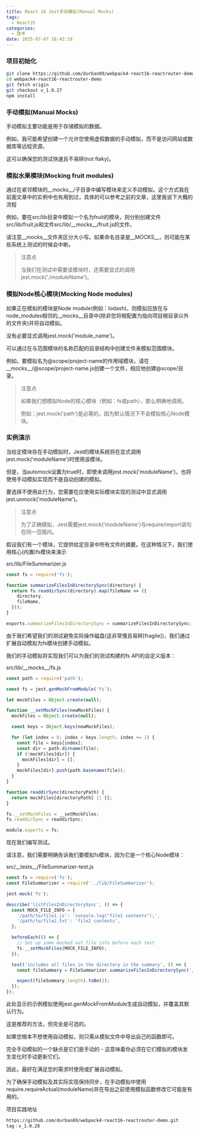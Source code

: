 ```yaml
---
title: React 16 Jest手动模拟(Manual Mocks)
tags:
  - ReactJS
categories:
  - 技术
date: 2025-07-07 16:42:19
---
```


### **项目初始化**

```bash
git clone https://github.com/durban89/webpack4-react16-reactrouter-demo.git 
cd webpack4-react16-reactrouter-demo
git fetch origin
git checkout v_1.0.27
npm install
```

### **手动模拟(Manual Mocks)**

手动模拟主要功能是用于存储模拟的数据。

例如，我可能希望创建一个允许您使用虚假数据的手动模拟，而不是访问网站或数据库等远程资源。

这可以确保您的测试快速且不易碎(not flaky)。

### **模拟水果模块(Mocking fruit modules)**

通过在紧邻模块的\_\_mocks\_\_/子目录中编写模块来定义手动模拟。这个方式我在前面文章中的实例中也有用到过，具体的可以参考之前的文章，这里我说下大概的流程

例如，要在src/lib目录中模拟一个名为fruit的模块，则分别创建文件src/lib/fruit.js和文件src/lib/\_\_mocks\_\_/fruit.js的文件。

请注意\_\_mocks\_\_文件夹区分大小写。如果命名目录是\_\_MOCKS\_\_，则可能在某些系统上测试的时候会中断。

> 注意点
>
> 当我们在测试中需要该模块时，还需要显式的调用jest.mock('./moduleName')。

### **模拟Node核心模块(Mocking Node modules)**

如果正在模拟的模块是Node module(例如：lodash)，则模拟应放在与node\_modules相邻的\_\_mocks\_\_目录中(除非您将根配置为指向项目根目录以外的文件夹)并将自动模拟。

没有必要显式调用jest.mock('module\_name')。

可以通过在与范围模块的名称匹配的目录结构中创建文件来模拟范围模块。

例如，要模拟名为@scope/project-name的作用域模块，请在\_\_mocks\_\_/@scope/project-name.js创建一个文件，相应地创建@scope/目录。

> 注意点
>
> 如果我们想模拟Node的核心模块（例如：fs或path），那么明确地调用。
>
> 例如：jest.mock('path')是必需的，因为默认情况下不会模拟核心Node模块。

### **实例演示**

当给定模块存在手动模拟时，Jest的模块系统将在显式调用jest.mock('moduleName')时使用该模块。

但是，当automock设置为true时，即使未调用jest.mock('moduleName')，也将使用手动模拟实现而不是自动创建的模拟。

要选择不使用此行为，您需要在应使用实际模块实现的测试中显式调用jest.unmock('moduleName')。

> 注意点
>
> 为了正确模拟，Jest需要jest.mock('moduleName')与require/import语句在同一范围内。

假设我们有一个模块，它提供给定目录中所有文件的摘要。在这种情况下，我们使用核心(内置)fs模块来演示

src/lib/FileSummarizer.js

```javascript
const fs = require('fs');

function summarizeFilesInDirectorySync(directory) {
  return fs.readdirSync(directory).map(fileName => ({
    directory,
    fileName,
  }));
}

exports.summarizeFilesInDirectorySync = summarizeFilesInDirectorySync;
```

由于我们希望我们的测试避免实际操作磁盘(这非常慢且易碎[fragile])，我们通过扩展自动模拟为fs模块创建手动模拟。

我们的手动模拟将实现我们可以为我们的测试构建的fs API的自定义版本：

src/lib/\_\_mocks\_\_/fs.js

```javascript
const path = require('path');

const fs = jest.genMockFromModule('fs');

let mockFiles = Object.create(null);

function __setMockFiles(newMockFiles) {
  mockFiles = Object.create(null);

  const keys = Object.keys(newMockFiles);

  for (let index = 0; index < keys.length; index += 1) {
    const file = keys[index];
    const dir = path.dirname(file);
    if (!mockFiles[dir]) {
      mockFiles[dir] = [];
    }
    mockFiles[dir].push(path.basename(file));
  }
}

function readdirSync(directoryPath) {
  return mockFiles[directoryPath] || [];
}

fs.__setMockFiles = __setMockFiles;
fs.readdirSync = readdirSync;

module.exports = fs;
```

现在我们编写测试。

请注意，我们需要明确告诉我们要模拟fs模块，因为它是一个核心Node模块：

src/\_\_tests\_\_/FileSummarizer-test.js

```javascript
const fs = require('fs');
const FileSummarizer = require('../lib/FileSummarizer');

jest.mock('fs');

describe('listFilesInDirectorySync', () => {
  const MOCK_FILE_INFO = {
    '/path/to/file1.js': 'console.log("file1 contents");',
    '/path/to/file2.txt': 'file2 contents',
  };

  beforeEach(() => {
    // Set up some mocked out file info before each test
    fs.__setMockFiles(MOCK_FILE_INFO);
  });

  test('includes all files in the directory in the summary', () => {
    const fileSummary = FileSummarizer.summarizeFilesInDirectorySync('/path/to');

    expect(fileSummary.length).toBe(2);
  });
});
```

此处显示的示例模拟使用jest.genMockFromModule生成自动模拟，并覆盖其默认行为。

这是推荐的方法，但完全是可选的。

如果您根本不想使用自动模拟，则只需从模拟文件中导出自己的函数即可。

完全手动模拟的一个缺点是它们是手动的 - 这意味着你必须在它们模拟的模块发生变化时手动更新它们。

因此，最好在满足您的需求时使用或扩展自动模拟。

为了确保手动模拟及其实际实现保持同步，在手动模拟中使用require.requireActual(moduleName)并在导出之前使用模拟函数修改它可能是有用的。

项目实践地址

```bash
https://github.com/durban89/webpack4-react16-reactrouter-demo.git
tag：v_1.0.28
```

